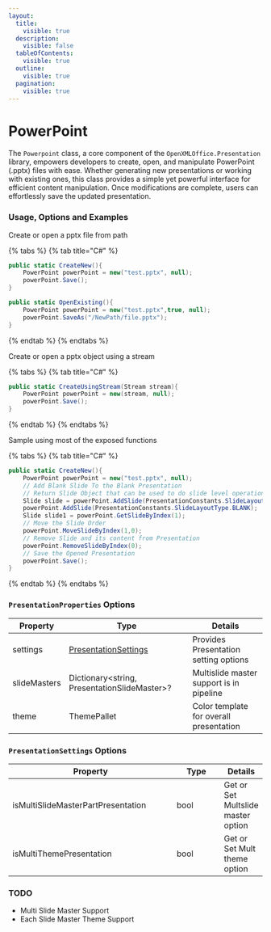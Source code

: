 ```yaml
---
layout:
  title:
    visible: true
  description:
    visible: false
  tableOfContents:
    visible: true
  outline:
    visible: true
  pagination:
    visible: true
---
```


# PowerPoint

The `Powerpoint` class, a core component of the `OpenXMLOffice.Presentation` library, empowers developers to create, open, and manipulate PowerPoint (.pptx) files with ease. Whether generating new presentations or working with existing ones, this class provides a simple yet powerful interface for efficient content manipulation. Once modifications are complete, users can effortlessly save the updated presentation.

### Usage, Options and Examples

Create or open a pptx file from path

{% tabs %}
{% tab title="C#" %}
```csharp
public static CreateNew(){
    PowerPoint powerPoint = new("test.pptx", null);
    powerPoint.Save();
}

public static OpenExisting(){
    PowerPoint powerPoint = new("test.pptx",true, null);
    powerPoint.SaveAs("/NewPath/file.pptx");
}
```
{% endtab %}
{% endtabs %}

Create or open a pptx object using a stream

{% tabs %}
{% tab title="C#" %}
```csharp
public static CreateUsingStream(Stream stream){
    PowerPoint powerPoint = new(stream, null);
    powerPoint.Save();
}
```
{% endtab %}
{% endtabs %}

Sample using most of the exposed functions

{% tabs %}
{% tab title="C#" %}
```csharp
public static CreateNew(){
    PowerPoint powerPoint = new("test.pptx", null);
    // Add Blank Slide To the Blank Presentation
    // Return Slide Object that can be used to do slide level operation
    Slide slide = powerPoint.AddSlide(PresentationConstants.SlideLayoutType.BLANK);
    powerPoint.AddSlide(PresentationConstants.SlideLayoutType.BLANK);
    Slide slide1 = powerPoint.GetSlideByIndex(1);
    // Move the Slide Order
    powerPoint.MoveSlideByIndex(1,0);
    // Remove Slide and its content from Presentation
    powerPoint.RemoveSlideByIndex(0);
    // Save the Opened Presentation
    powerPoint.Save();
}
```
{% endtab %}
{% endtabs %}

### `PresentationProperties` Options

| Property     | Type                                                               | Details                                  |
| ------------ | ------------------------------------------------------------------ | ---------------------------------------- |
| settings     | [PresentationSettings](powerpoint.md#presentationsettings-options) | Provides Presentation setting options    |
| slideMasters | Dictionary\<string, PresentationSlideMaster>?                      | Multislide master support is in pipeline |
| theme        | ThemePallet                                                        | Color template for overall presentation  |

### `PresentationSettings` Options

<table><thead><tr><th width="318">Property</th><th width="85">Type</th><th>Details</th></tr></thead><tbody><tr><td>isMultiSlideMasterPartPresentation</td><td>bool</td><td>Get or Set Multslide master option</td></tr><tr><td>isMultiThemePresentation</td><td>bool</td><td>Get or Set Mult theme option</td></tr></tbody></table>

### TODO

* Multi Slide Master Support
* Each Slide Master Theme Support
